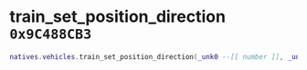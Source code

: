 # train_set_position_direction `0x9C488CB3`

```lua
natives.vehicles.train_set_position_direction(_unk0 --[[ number ]], _unk1 --[[ number ]], _unk2 --[[ number ]])
```